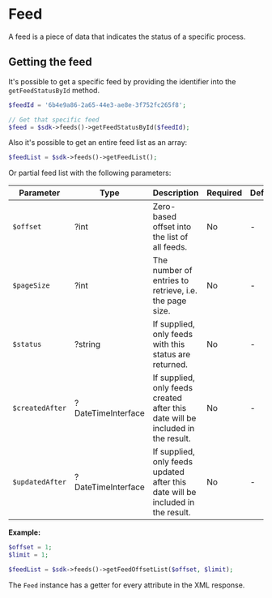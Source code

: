 # Feed

A feed is a piece of data that indicates the status of a specific process. 

## Getting the feed

It's possible to get a specific feed by providing the identifier into the  ```getFeedStatusById``` method.

```php
$feedId = '6b4e9a86-2a65-44e3-ae8e-3f752fc265f8';

// Get that specific feed
$feed = $sdk->feeds()->getFeedStatusById($feedId);
```

Also it's possible to get an entire feed list as an array:

```php
$feedList = $sdk->feeds()->getFeedList();
```

Or partial feed list with the following parameters:

| Parameter       | Type               | Description                                                                     | Required | Default |
|-----------------|--------------------|---------------------------------------------------------------------------------|----------|---------|
| `$offset`       | ?int               | Zero-based offset into the list of all feeds.                                   | No       | -       |
| `$pageSize`     | ?int               | The number of entries to retrieve, i.e. the page size.                          | No       | -       |
| `$status`       | ?string            | If supplied, only feeds with this status are returned.                          | No       | -       |
| `$createdAfter` | ?DateTimeInterface | If supplied, only feeds created after this date will be included in the result. | No       | -       |
| `$updatedAfter` | ?DateTimeInterface | If supplied, only feeds updated after this date will be included in the result. | No       | -       |

**Example:**

```php
$offset = 1;
$limit = 1;

$feedList = $sdk->feeds()->getFeedOffsetList($offset, $limit);
```

The `Feed` instance has a getter for every attribute in the XML response.
